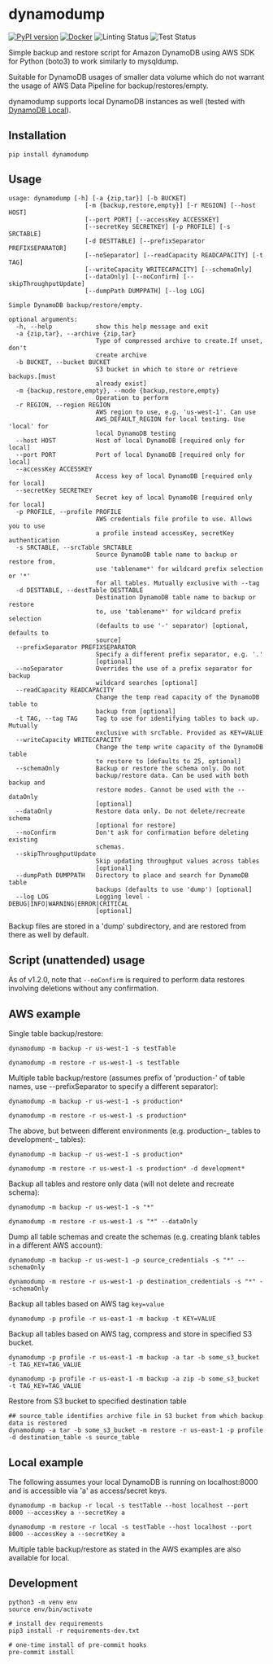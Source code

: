 # dynamodump

[![PyPI version](https://badge.fury.io/py/dynamodump.svg)](https://badge.fury.io/py/dynamodump)
[![Docker](https://img.shields.io/docker/cloud/build/bchew/dynamodump?label=Docker&style=flat)](https://hub.docker.com/r/bchew/dynamodump/builds)
![Linting Status](https://github.com/bchew/dynamodump/workflows/Linting/badge.svg)
![Test Status](https://github.com/bchew/dynamodump/workflows/Test/badge.svg)

Simple backup and restore script for Amazon DynamoDB using AWS SDK for Python (boto3) to work similarly to mysqldump.

Suitable for DynamoDB usages of smaller data volume which do not warrant the usage of AWS Data Pipeline for backup/restores/empty.

dynamodump supports local DynamoDB instances as well (tested with [DynamoDB Local](https://docs.aws.amazon.com/amazondynamodb/latest/developerguide/DynamoDBLocal.html)).

## Installation

```
pip install dynamodump
```

## Usage

```
usage: dynamodump [-h] [-a {zip,tar}] [-b BUCKET]
                     [-m {backup,restore,empty}] [-r REGION] [--host HOST]
                     [--port PORT] [--accessKey ACCESSKEY]
                     [--secretKey SECRETKEY] [-p PROFILE] [-s SRCTABLE]
                     [-d DESTTABLE] [--prefixSeparator PREFIXSEPARATOR]
                     [--noSeparator] [--readCapacity READCAPACITY] [-t TAG]
                     [--writeCapacity WRITECAPACITY] [--schemaOnly]
                     [--dataOnly] [--noConfirm] [--skipThroughputUpdate]
                     [--dumpPath DUMPPATH] [--log LOG]

Simple DynamoDB backup/restore/empty.

optional arguments:
  -h, --help            show this help message and exit
  -a {zip,tar}, --archive {zip,tar}
                        Type of compressed archive to create.If unset, don't
                        create archive
  -b BUCKET, --bucket BUCKET
                        S3 bucket in which to store or retrieve backups.[must
                        already exist]
  -m {backup,restore,empty}, --mode {backup,restore,empty}
                        Operation to perform
  -r REGION, --region REGION
                        AWS region to use, e.g. 'us-west-1'. Can use
                        AWS_DEFAULT_REGION for local testing. Use 'local' for
                        local DynamoDB testing
  --host HOST           Host of local DynamoDB [required only for local]
  --port PORT           Port of local DynamoDB [required only for local]
  --accessKey ACCESSKEY
                        Access key of local DynamoDB [required only for local]
  --secretKey SECRETKEY
                        Secret key of local DynamoDB [required only for local]
  -p PROFILE, --profile PROFILE
                        AWS credentials file profile to use. Allows you to use
                        a profile instead accessKey, secretKey authentication
  -s SRCTABLE, --srcTable SRCTABLE
                        Source DynamoDB table name to backup or restore from,
                        use 'tablename*' for wildcard prefix selection or '*'
                        for all tables. Mutually exclusive with --tag
  -d DESTTABLE, --destTable DESTTABLE
                        Destination DynamoDB table name to backup or restore
                        to, use 'tablename*' for wildcard prefix selection
                        (defaults to use '-' separator) [optional, defaults to
                        source]
  --prefixSeparator PREFIXSEPARATOR
                        Specify a different prefix separator, e.g. '.'
                        [optional]
  --noSeparator         Overrides the use of a prefix separator for backup
                        wildcard searches [optional]
  --readCapacity READCAPACITY
                        Change the temp read capacity of the DynamoDB table to
                        backup from [optional]
  -t TAG, --tag TAG     Tag to use for identifying tables to back up. Mutually
                        exclusive with srcTable. Provided as KEY=VALUE
  --writeCapacity WRITECAPACITY
                        Change the temp write capacity of the DynamoDB table
                        to restore to [defaults to 25, optional]
  --schemaOnly          Backup or restore the schema only. Do not
                        backup/restore data. Can be used with both backup and
                        restore modes. Cannot be used with the --dataOnly
                        [optional]
  --dataOnly            Restore data only. Do not delete/recreate schema
                        [optional for restore]
  --noConfirm           Don't ask for confirmation before deleting existing
                        schemas.
  --skipThroughputUpdate
                        Skip updating throughput values across tables
                        [optional]
  --dumpPath DUMPPATH   Directory to place and search for DynamoDB table
                        backups (defaults to use 'dump') [optional]
  --log LOG             Logging level - DEBUG|INFO|WARNING|ERROR|CRITICAL
                        [optional]
```

Backup files are stored in a 'dump' subdirectory, and are restored from there as well by default.

## Script (unattended) usage

As of v1.2.0, note that `--noConfirm` is required to perform data restores involving deletions without any confirmation.

## AWS example

Single table backup/restore:

```
dynamodump -m backup -r us-west-1 -s testTable

dynamodump -m restore -r us-west-1 -s testTable
```

Multiple table backup/restore (assumes prefix of 'production-' of table names, use --prefixSeparator to specify a
different separator):

```
dynamodump -m backup -r us-west-1 -s production*

dynamodump -m restore -r us-west-1 -s production*
```

The above, but between different environments (e.g. production-_ tables to development-_ tables):

```
dynamodump -m backup -r us-west-1 -s production*

dynamodump -m restore -r us-west-1 -s production* -d development*
```

Backup all tables and restore only data (will not delete and recreate schema):

```
dynamodump -m backup -r us-west-1 -s "*"

dynamodump -m restore -r us-west-1 -s "*" --dataOnly
```

Dump all table schemas and create the schemas (e.g. creating blank tables in a different AWS account):

```
dynamodump -m backup -r us-west-1 -p source_credentials -s "*" --schemaOnly

dynamodump -m restore -r us-west-1 -p destination_credentials -s "*" --schemaOnly
```

Backup all tables based on AWS tag `key=value`

```
dynamodump -p profile -r us-east-1 -m backup -t KEY=VALUE
```

Backup all tables based on AWS tag, compress and store in specified S3 bucket.

```
dynamodump -p profile -r us-east-1 -m backup -a tar -b some_s3_bucket -t TAG_KEY=TAG_VALUE

dynamodump -p profile -r us-east-1 -m backup -a zip -b some_s3_bucket -t TAG_KEY=TAG_VALUE
```

Restore from S3 bucket to specified destination table

```
## source_table identifies archive file in S3 bucket from which backup data is restored
dynamodump -a tar -b some_s3_bucket -m restore -r us-east-1 -p profile -d destination_table -s source_table
```

## Local example

The following assumes your local DynamoDB is running on localhost:8000 and is accessible via 'a' as access/secret keys.

```
dynamodump -m backup -r local -s testTable --host localhost --port 8000 --accessKey a --secretKey a

dynamodump -m restore -r local -s testTable --host localhost --port 8000 --accessKey a --secretKey a
```

Multiple table backup/restore as stated in the AWS examples are also available for local.

## Development

```
python3 -m venv env
source env/bin/activate

# install dev requirements
pip3 install -r requirements-dev.txt

# one-time install of pre-commit hooks
pre-commit install
```
